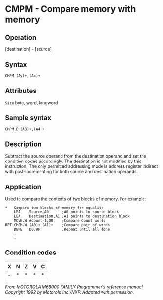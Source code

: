 # CMPM - Compare memory with memory

## Operation
[destination] - [source]

## Syntax
```assembly
CMPM (Ay)+,(Ax)+
```
## Attributes
`Size` byte, word, longword

## Sample syntax
```assembly
CMPM.B (A3)+,(A4)+
```

## Description
Subtract the source operand from the destination operand and
set the condition codes accordingly. The destination is not
modified by this instruction. The only permitted addressing mode is address register indirect with post-incrementing for both source and destination operands.

## Application
Used to compare the contents of two blocks of memory. For example:


```assembly
*   Compare two blocks of memory for equality
    LEA    Source,A0      ;A0 points to source block
    LEA    Destination,A1 ;A1 points to destination block
    MOVE.W #Count-1,D0    ;Compare Count words
RPT CMPM.W (A0)+,(A1)+    ;Compare pair of words
    DBNE   D0,RPT         ;Repeat until all done
    .
    .
```

## Condition codes
|X|N|Z|V|C|
|--|--|--|--|--|
|-|*|*|*|*|

*From MOTOROLA M68000 FAMILY Programmer's reference manual. Copyright 1992 by Motorola Inc./NXP. Adapted with permission.*